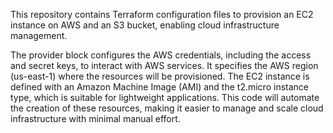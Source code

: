 This repository contains Terraform configuration files to provision an EC2 instance on AWS and an S3 bucket, enabling cloud infrastructure management.

The provider block configures the AWS credentials, including the access and secret keys, to interact with AWS services. It specifies the AWS region (us-east-1) where the resources will be provisioned. The EC2 instance is defined with an Amazon Machine Image (AMI) and the t2.micro instance type, which is suitable for lightweight applications. This code will automate the creation of these resources, making it easier to manage and scale cloud infrastructure with minimal manual effort.